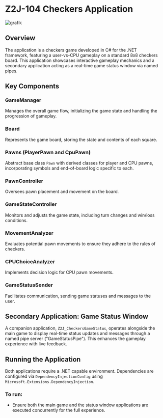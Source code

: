 # Z2J-104 Checkers Application
![grafik](https://github.com/pajus1337/Z2J-104_Checkers/assets/74528115/b481dbe9-8506-4b30-bfec-2e0588d8da36)

## Overview

The application is a checkers game developed in C# for the .NET framework, featuring a user-vs-CPU gameplay on a standard 8x8 checkers board. This application showcases interactive gameplay mechanics and a secondary application acting as a real-time game status window via named pipes.

## Key Components

### GameManager

Manages the overall game flow, initializing the game state and handling the progression of gameplay.

### Board

Represents the game board, storing the state and contents of each square.

### Pawns (PlayerPawn and CpuPawn)

Abstract base class `Pawn` with derived classes for player and CPU pawns, incorporating symbols and end-of-board logic specific to each.

### PawnController

Oversees pawn placement and movement on the board.

### GameStateController

Monitors and adjusts the game state, including turn changes and win/loss conditions.

### MovementAnalyzer

Evaluates potential pawn movements to ensure they adhere to the rules of checkers.

### CPUChoiceAnalyzer

Implements decision logic for CPU pawn movements.

### GameStatusSender

Facilitates communication, sending game statuses and messages to the user.

## Secondary Application: Game Status Window

A companion application, `Z2J_CheckersGameStatus`, operates alongside the main game to display real-time status updates and messages through a named pipe server ("GameStatusPipe"). This enhances the gameplay experience with live feedback.

## Running the Application

Both applications require a .NET capable environment. Dependencies are configured via `DependencyInjectionConfig` using `Microsoft.Extensions.DependencyInjection`.

### To run:
- Ensure both the main game and the status window applications are executed concurrently for the full experience.
